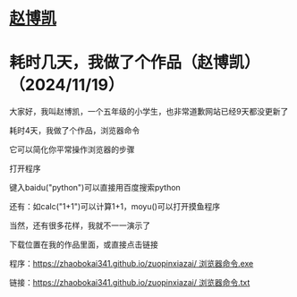 # [赵博凯](https://zhaobokai341.github.io/)

# 耗时几天，我做了个作品（赵博凯）（2024/11/19）

大家好，我叫赵博凯，一个五年级的小学生，也非常道歉网站已经9天都没更新了

耗时4天，我做了个作品，浏览器命令

它可以简化你平常操作浏览器的步骤

打开程序

键入baidu("python")可以直接用百度搜索python

还有：如calc("1+1")可以计算1+1，moyu()可以打开摸鱼程序

当然，还有很多花样，我就不一一演示了

下载位置在我的作品里面，或直接点击链接

程序：[https://zhaobokai341.github.io/zuopinxiazai/ 浏览器命令.exe](https://zhaobokai341.github.io/zuopinxiazai/浏览器命令.exe)

链接：[https://zhaobokai341.github.io/zuopinxiazai/ 浏览器命令.txt](https://zhaobokai341.github.io/zuopinxiazai/浏览器命令.txt)
